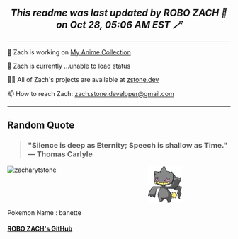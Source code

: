 <h2 align="center" style="font-style: italic; font-weight: bold;">This readme was last updated by ROBO ZACH 🤖 on Oct 28, 05:06 AM EST 🪄 </h2></a>

---

🔭 Zach is working on [My Anime Collection](https://github.com/ZacharyTStone/My-Anime-Collection)

🌱 Zach is currently ...unable to load status

👨‍💻 All of Zach's projects are available at [zstone.dev](https://www.zstone.dev/)

📫 How to reach Zach: [zach.stone.developer@gmail.com](mailto:zach.stone.developer@gmail.com)

---

<!-- Add a Quotes section -->

## Random Quote

<h3>
<blockquote>
  "Silence is deep as Eternity; Speech is shallow as Time."
<br>— Thomas Carlyle
</blockquote>
</h3>

<div style="display: flex; flex-wrap: no-wrap; width: 100%; gap: 16px">
        <img width="60%" src="https://github-readme-streak-stats.herokuapp.com/?user=zacharytstone" alt="zacharytstone" />
    <img width="15%" class='poke-img' src='https://raw.githubusercontent.com/PokeAPI/sprites/master/sprites/pokemon/other/dream-world/354.svg' alt='banette'/>
</div>

<span class="poke-name"> Pokemon Name : banette</span>

#### [ROBO ZACH's GitHub](https://github.com/ROBO-ZACH)
